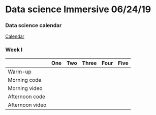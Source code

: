 # Data science Immersive 06/24/19

### Data science calendar

[Calendar](https://calendar.google.com/calendar/r/day/2019/6/24?tab=rc)

### Week I

|                 | One                                       | Two                                       | Three                                     | Four                                      | Five                                      |
|:----------------|:------------------------------------------|:------------------------------------------|:------------------------------------------|:------------------------------------------|:------------------------------------------|
| Warm-up   | <a href=""></a> | |  |
| Morning code    |
| Morning video   | 
| Afternoon code  | 
| Afternoon video ||
